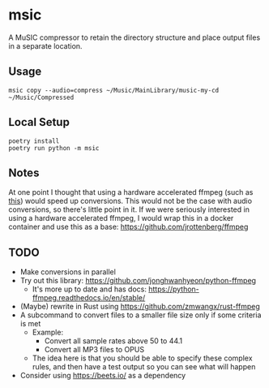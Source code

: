 # msic
A MuSIC compressor to retain the directory structure and place output files in a separate location.


## Usage

```shell
msic copy --audio=compress ~/Music/MainLibrary/music-my-cd ~/Music/Compressed
```

## Local Setup

```shell
poetry install
poetry run python -m msic
```

## Notes

At one point I thought that using a hardware accelerated ffmpeg (such as [this](https://docs.nvidia.com/video-technologies/video-codec-sdk/12.0/ffmpeg-with-nvidia-gpu/index.html)) would speed up conversions.
This would not be the case with audio conversions, so there's little point in it.
If we were seriously interested in using a hardware accelerated ffmpeg, I would wrap this in a docker container and use this as a base: https://github.com/jrottenberg/ffmpeg

## TODO

* Make conversions in parallel
* Try out this library: https://github.com/jonghwanhyeon/python-ffmpeg
  * It's more up to date and has docs: https://python-ffmpeg.readthedocs.io/en/stable/
* (Maybe) rewrite in Rust using https://github.com/zmwangx/rust-ffmpeg
* A subcommand to convert files to a smaller file size only if some criteria is met
  * Example: 
    * Convert all sample rates above 50 to 44.1
    * Convert all MP3 files to OPUS
  * The idea here is that you should be able to specify these complex rules, and then have a test output so you can see what will happen
* Consider using https://beets.io/ as a dependency
